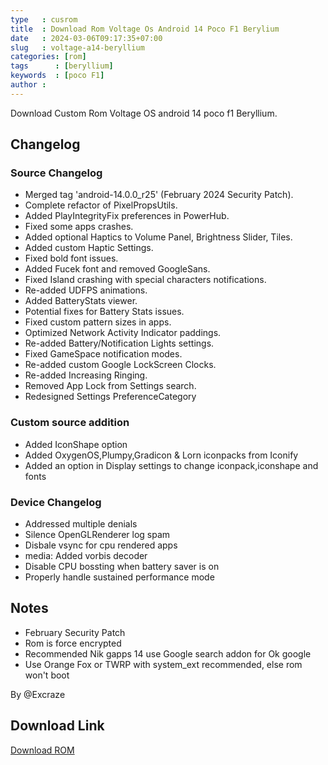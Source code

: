 ```yaml
---
type   : cusrom
title  : Download Rom Voltage Os Android 14 Poco F1 Berylium
date   : 2024-03-06T09:17:35+07:00
slug   : voltage-a14-beryllium
categories: [rom]
tags      : [beryllium]
keywords  : [poco F1]
author : 
---
```


Download Custom Rom Voltage OS android 14 poco f1 Beryllium.


## Changelog
### Source Changelog
- Merged tag 'android-14.0.0_r25' (February 2024 Security Patch). 
- Complete refactor of PixelPropsUtils. 
- Added PlayIntegrityFix preferences in PowerHub. 
- Fixed some apps crashes. 
- Added optional Haptics to Volume Panel, Brightness Slider, Tiles.
- Added custom Haptic Settings.
- Fixed bold font issues. 
- Added Fucek font and removed GoogleSans. 
- Fixed Island crashing with special characters notifications.
- Re-added UDFPS animations. 
- Added BatteryStats viewer. 
- Potential fixes for Battery Stats issues. 
- Fixed custom pattern sizes in apps. 
- Optimized Network Activity Indicator paddings. 
- Re-added Battery/Notification Lights settings. 
- Fixed GameSpace notification modes. 
- Re-added custom Google LockScreen Clocks. 
- Re-added Increasing Ringing. 
- Removed App Lock from Settings search. 
- Redesigned Settings PreferenceCategory
### Custom source addition 
- Added IconShape option
- Added OxygenOS,Plumpy,Gradicon & Lorn iconpacks from Iconify
- Added an option in Display settings to change iconpack,iconshape and fonts
### Device Changelog
- Addressed multiple denials
- Silence OpenGLRenderer log spam
- Disbale vsync for cpu rendered apps
- media: Added vorbis decoder
- Disable CPU bossting when battery saver is on
- Properly handle sustained performance mode


## Notes
- February Security Patch
- Rom is force encrypted
- Recommended Nik gapps 14 use Google search addon for Ok google
- Use Orange Fox or TWRP with system_ext recommended, else rom won't boot

By @Excraze

## Download Link
[Download ROM](https://sourceforge.net/projects/jxs/files/Android-14/voltage-3.2-beryllium-20240211-0853-UNOFFICIAL.zip/download)

